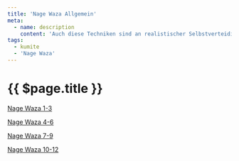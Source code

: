 ```yaml
---
title: 'Nage Waza Allgemein'
meta:
  - name: description
    content: 'Auch diese Techniken sind an realistischer Selbstverteidigung orientiert. Die Partner stehen sich in freier Stellung gegenüber. Die Technik des Angreifers wird geblockt, danach erfolgt eine kurze Schocktechnik mit einem anschließenden Wurf und einer Abschlußtechnik.'
tags:
  - kumite
  - 'Nage Waza'
---
```


# {{ $page.title }}

<ShowDescription />

[Nage Waza 1-3](/kumite/nage_waza_1-3/)

[Nage Waza 4-6](/kumite/nage_waza_4-6/)

[Nage Waza 7-9](/kumite/nage_waza_7-9/)

[Nage Waza 10-12](/kumite/nage_waza_10-12/)